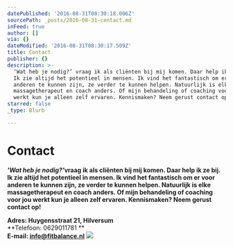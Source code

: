 ```yaml
---
datePublished: '2016-08-31T08:30:18.006Z'
sourcePath: _posts/2016-08-31-contact.md
inFeed: true
author: []
via: {}
dateModified: '2016-08-31T08:30:17.509Z'
title: Contact
publisher: {}
description: >-
  ‘Wat heb je nodig?’ vraag ik als cliënten bij mij komen. Daar help ik ze bij.
  Ik zie altijd het potentieel in mensen. Ik vind het fantastisch om er voor
  anderen te kunnen zijn, ze verder te kunnen helpen. Natuurlijk is elke
  massagetherapeut en coach anders. Of mijn behandeling of coaching voor jou
  werkt kun je alleen zelf ervaren. Kennismaken? Neem gerust contact op!
starred: false
_type: Blurb

---
```

# Contact

_**'Wat heb je nodig?'**_**vraag ik als cliënten bij mij komen. Daar help ik ze bij. Ik zie altijd het potentieel in mensen. Ik vind het fantastisch om er voor anderen te kunnen zijn, ze verder te kunnen helpen. Natuurlijk is elke massagetherapeut en coach anders. Of mijn behandeling of coaching voor jou werkt kun je alleen zelf ervaren. Kennismaken? Neem gerust contact op!**

**Adres: Huygensstraat 21, Hilversum**  
**Telefoon: 0629011781 **  
**E-mail: info@fitbalance.nl**
![](https://the-grid-user-content.s3-us-west-2.amazonaws.com/7c5b5c3f-6a35-4b53-b837-0165727c93df.png)